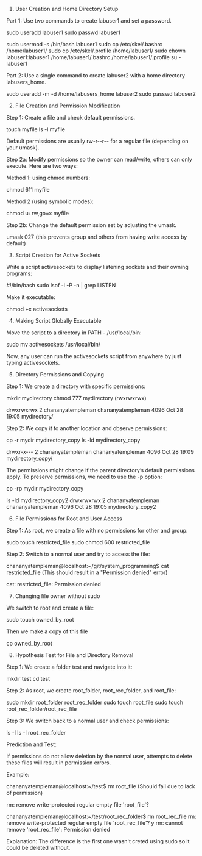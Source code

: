 1. User Creation and Home Directory Setup

Part 1: Use two commands to create labuser1 and set a password.

sudo useradd labuser1
sudo passwd labuser1

sudo usermod -s /bin/bash labuser1
sudo cp /etc/skel/.bashrc /home/labuser1/
sudo cp /etc/skel/.profile /home/labuser1/
sudo chown labuser1:labuser1 /home/labuser1/.bashrc /home/labuser1/.profile
su - labuser1

Part 2: Use a single command to create labuser2 with a home directory labusers_home.

   sudo useradd -m -d /home/labusers_home labuser2
   sudo passwd labuser2

2. File Creation and Permission Modification

Step 1: Create a file and check default permissions.

touch myfile
ls -l myfile

Default permissions are usually rw-r--r-- for a regular file (depending on your umask).

Step 2a: Modify permissions so the owner can read/write, others can only execute. Here are two ways:

Method 1: using chmod numbers:

chmod 611 myfile

Method 2 (using symbolic modes):

chmod u+rw,go=x myfile

Step 2b: Change the default permission set by adjusting the umask.

umask 027 (this prevents group and others from having write access by default)

3. Script Creation for Active Sockets

Write a script activesockets to display listening sockets and their owning programs:

#!/bin/bash
sudo lsof -i -P -n | grep LISTEN

Make it executable:

chmod +x activesockets

4. Making Script Globally Executable

Move the script to a directory in PATH - /usr/local/bin:

sudo mv activesockets /usr/local/bin/

Now, any user can run the activesockets script from anywhere by just typing activesockets.

5. Directory Permissions and Copying

Step 1: We create a directory with specific permissions:

mkdir mydirectory
chmod 777 mydirectory (rwxrwxrwx)

drwxrwxrwx 2 chananyatempleman chananyatempleman 4096 Oct 28 19:05 mydirectory/

Step 2: We copy it to another location and observe permissions:

cp -r mydir mydirectory_copy
ls -ld mydirectory_copy

drwxr-x--- 2 chananyatempleman chananyatempleman 4096 Oct 28 19:09 mydirectory_copy/

The permissions might change if the parent directory’s default permissions apply. To preserve permissions, we need to use the -p option:

cp -rp mydir mydirectory_copy

ls -ld mydirectory_copy2
drwxrwxrwx 2 chananyatempleman chananyatempleman 4096 Oct 28 19:05 mydirectory_copy2

6. File Permissions for Root and User Access

Step 1: As root, we create a file with no permissions for other and group:

sudo touch restricted_file
sudo chmod 600 restricted_file

Step 2: Switch to a normal user and try to access the file:

chananyatempleman@localhost:~/git/system_programming$ cat restricted_file  (This should result in a "Permission denied" error)

cat: restricted_file: Permission denied

7. Changing file owner without sudo

We switch to root and create a file:

sudo touch owned_by_root

Then we make a copy of this file 

cp owned_by_root

8. Hypothesis Test for File and Directory Removal

Step 1: We create a folder test and navigate into it:

mkdir test
cd test

Step 2: As root, we create root_folder, root_rec_folder, and root_file:

sudo mkdir root_folder root_rec_folder
sudo touch root_file
sudo touch root_rec_folder/root_rec_file

Step 3: We switch back to a normal user and check permissions:

ls -l
ls -l root_rec_folder

Prediction and Test:

If permissions do not allow deletion by the normal user, attempts to delete these files will result in permission errors.

Example:

chananyatempleman@localhost:~/test$ rm root_file  (Should fail due to lack of permission)

rm: remove write-protected regular empty file 'root_file'? 

chananyatempleman@localhost:~/test/root_rec_folder$ rm root_rec_file 
rm: remove write-protected regular empty file 'root_rec_file'? y
rm: cannot remove 'root_rec_file': Permission denied


Explanation: The difference is the first one wasn't creted using sudo so it could be deleted without.